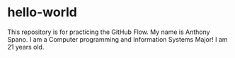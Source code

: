 # hello-world
This repository is for practicing the GitHub Flow.
My name is Anthony Spano. I am a Computer programming and Information Systems Major! I am 21 years old.
